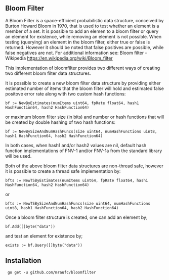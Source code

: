 Bloom Filter
-------------

A Bloom Filter is a space-efficient probabilistic data structure, conceived by 
Burton Howard Bloom in 1970, that is used to test whether an element is a member of a set.
It is possible to add an elemen to a bloom filter or query an element for existence, 
while removing an element is not possible.
When testing (querying) an element in the bloom filter, either true or false is returned.
However it should be noted that false positives are possible, while false negatives are not.
For additional information see: 
Bloom filter - Wikipedia https://en.wikipedia.org/wiki/Bloom_filter

This implementation of bloomfilter provides two different ways of creating two different
bloom filter data structures.

It is possible to create a new bloom filter data structure by providing either estimated number of items
that the bloom filter will hold and estimated false positove error rate along with two custom hash functions:

    bf := NewByEstimates(numItems uint64, fpRate float64, hash1 HashFunction64, hash2 HashFunction64)

or maximum bloom filter size (in bits) and number or hash functions that will be created by double hashing
of two hash functions:

    bf := NewBySizeAndNumHashFuncs(size uint64, numHashFunctions uint8, hash1 HashFunction64, hash2 HashFunction64)

In both cases, when hash1 and/or hash2 values are nil, default hash function implementations of FNV-1 and/or FNV-1a
from the standard library will be used.

Both of the above bloom filter data structures are non-thread safe, however it is possible to create a thread safe
implementation by:

    bfts := NewTSByEstimates(numItems uint64, fpRate float64, hash1 HashFunction64, hash2 HashFunction64)

or

    bfts := NewTSBySizeAndNumHashFuncs(size uint64, numHashFunctions uint8, hash1 HashFunction64, hash2 HashFunction64)

Once a bloom filter structure is created, one can add an element by;

    bf.Add([]byte("data"))

and test an element for existence by;

    exists := bf.Query([]byte("data"))

Installation
-------------

     go get -u github.com/mraufc/bloomfilter
